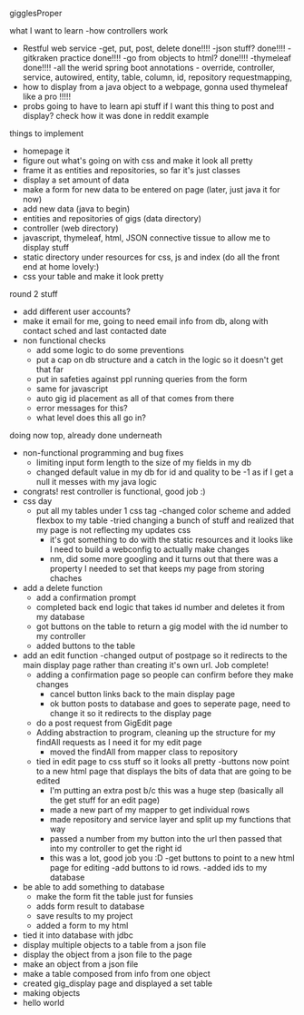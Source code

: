 gigglesProper


what I want to learn
-how controllers work
- Restful web service
    -get, put, post, delete   done!!!!
-json stuff? done!!!!
-gitkraken practice  done!!!!
-go from objects to html? done!!!!
-thymeleaf   done!!!!
-all the werid spring boot annotations - override, controller, service, autowired, entity, table, column, id, repository
       requestmapping, 
- how to display from a java object to a webpage, gonna used thymeleaf like a pro !!!!!
- probs going to have to learn api stuff if I want this thing to post and display? check how it was done in reddit example


things to implement
- homepage it
- figure out what's going on with css and make it look all pretty
- frame it as entities and repositories, so far it's just classes
- display a set amount of data
- make a form for new data to be entered on page (later, just java it for now)
- add new data (java to begin)
- entities and repositories of gigs  (data directory)
- controller (web directory)
- javascript, thymeleaf, html, JSON connective tissue to allow me to display stuff
- static directory under resources for css, js and index (do all the front end at home lovely:)
- css your table and make it look pretty


round 2 stuff
- add different user accounts?
- make it email for me, going to need email info from db, along with contact sched and last contacted date
- non functional checks
    - add some logic to do some preventions
    - put a cap on db structure and a catch in the logic so it doesn't get that far
    - put in safeties against ppl running queries from the form
    - same for javascript
    - auto gig id placement as all of that comes from there
    - error messages for this?
    - what level does this all go in?


doing now top, already done underneath
- non-functional programming and bug fixes
    - limiting input form length to the size of my fields in my db
    - changed default value in my db for id and quality to be -1 as if I get a null it messes with my java logic
- congrats! rest controller is functional, good job :)
- css day
    - put all my tables under 1 css tag
    -changed color scheme and added flexbox to my table
    -tried changing a bunch of stuff and realized that my page is not reflecting my updates css
        - it's got something to do with the static resources and it looks like I need to build a webconfig to actually make changes
        - nm, did some more googling and it turns out that there was a property I needed to set that keeps my page from storing chaches
- add a delete function
    - add a confirmation prompt
    - completed back end logic that takes id number and deletes it from my database
    - got buttons on the table to return a gig model with the id number to my controller
    - added buttons to the table
- add an edit function
    -changed output of postpage so it redirects to the main display page rather than creating it's own url. Job complete!
    - adding a confirmation page so people can confirm before they make changes
        - cancel button links back to the main display page
        - ok button posts to database and goes to seperate page, need to change it so it redirects to the display page
    - do a post request from GigEdit page
    - Adding abstraction to program, cleaning up the structure for my findAll requests as I need it for my edit page
        - moved the findAll from mapper class to repository
    - tied in edit page to css stuff so it looks all pretty
    -buttons now point to a new html page that displays the bits of data that are going to be edited
        - I'm putting an extra post b/c this was a huge step (basically all the get stuff for an edit page)
        - made a new part of my mapper to get individual rows
        - made repository and service layer and split up my functions that way
        - passed a number from my button into the url then passed that into my controller to get the right id
        - this was a lot, good job you :D
    -get buttons to point to a new html page for editing
    -add buttons to id rows.
    -added ids to my database
- be able to add something to database
    - make the form fit the table just for funsies
    - adds form result to database
    - save results to my project
    - added a form to my html
- tied it into database with jdbc
- display multiple objects to a table from a json file
- display the object from a json file to the page
- make an object from a json file
- make a table composed from info from one object
- created gig_display page and displayed a set table
- making objects
- hello world